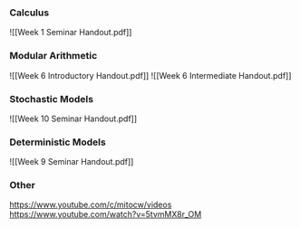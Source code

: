 ### Calculus
![[Week 1 Seminar Handout.pdf]]

### Modular Arithmetic
![[Week 6 Introductory Handout.pdf]]
![[Week 6 Intermediate Handout.pdf]]

### Stochastic Models
![[Week 10 Seminar Handout.pdf]]

### Deterministic Models
![[Week 9 Seminar Handout.pdf]]

### Other
https://www.youtube.com/c/mitocw/videos
https://www.youtube.com/watch?v=5tvmMX8r_OM